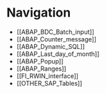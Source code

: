 # Navigation
- [[ABAP_BDC_Batch_input]]
- [[ABAP_Counter_message]]
- [[ABAP_Dynamic_SQL]]
- [[ABAP_Last_day_of_month]]
- [[ABAP_Popup]]
- [[ABAP_Ranges]]
- [[FI_RWIN_interface]]
- [[OTHER_SAP_Tables]]
